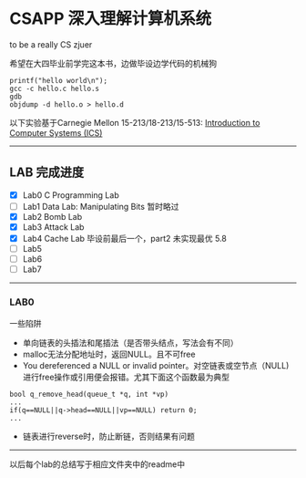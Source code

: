 # CSAPP 深入理解计算机系统

to be a really CS zjuer

希望在大四毕业前学完这本书，边做毕设边学代码的机械狗

```
printf("hello world\n");
gcc -c hello.c hello.s
gdb 
objdump -d hello.o > hello.d

```
以下实验基于Carnegie Mellon 15-213/18-213/15-513: [Introduction to Computer Systems (ICS)](http://www.cs.cmu.edu/afs/cs/academic/class/15213-f17/www/index.html)

***
## LAB 完成进度
- [x] Lab0 C Programming Lab
- [ ] Lab1 Data Lab: Manipulating Bits 暂时略过
- [x] Lab2 Bomb Lab
- [x] Lab3 Attack Lab
- [x] Lab4 Cache Lab 毕设前最后一个，part2 未实现最优 5.8
- [ ] Lab5
- [ ] Lab6
- [ ] Lab7

***


### LAB0
一些陷阱

- 单向链表的头插法和尾插法（是否带头结点，写法会有不同）
- malloc无法分配地址时，返回NULL。且不可free
- You dereferenced a NULL or invalid pointer。对空链表或空节点（NULL)进行free操作或引用便会报错。尤其下面这个函数最为典型
```
bool q_remove_head(queue_t *q, int *vp)
...
if(q==NULL||q->head==NULL||vp==NULL) return 0;
...
```
- 链表进行reverse时，防止断链，否则结果有问题


***

以后每个lab的总结写于相应文件夹中的readme中


